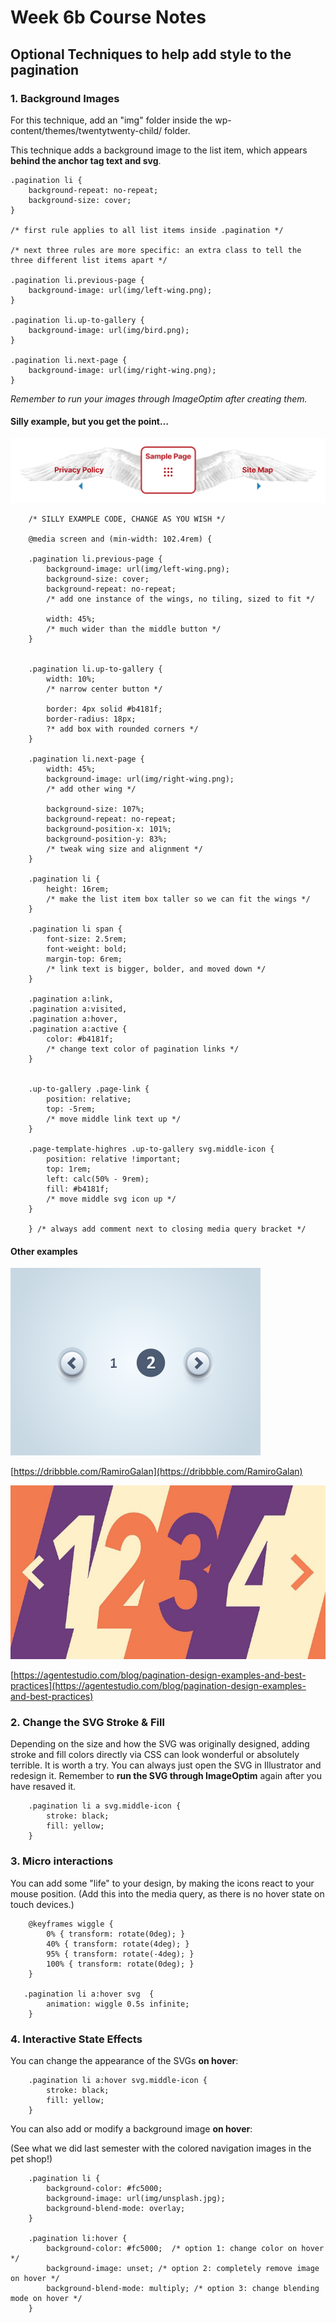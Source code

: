 # Week 6b Course Notes

## Optional Techniques to help add style to the pagination

### 1. Background Images

For this technique, add an "img" folder inside the wp-content/themes/twentytwenty-child/ folder.

This technique adds a background image to the list item, which appears **behind the anchor tag text and svg**.

    .pagination li {
        background-repeat: no-repeat;
        background-size: cover;
    }

    /* first rule applies to all list items inside .pagination */

    /* next three rules are more specific: an extra class to tell the three different list items apart */
    
    .pagination li.previous-page {
        background-image: url(img/left-wing.png);
    }

    .pagination li.up-to-gallery {
        background-image: url(img/bird.png);
    }

    .pagination li.next-page {
        background-image: url(img/right-wing.png);
    }

*Remember to run your images through ImageOptim after creating them.*
   
#### Silly example, but you get the point…

![Wings Demo](./week-6b/wings.png)


        /* SILLY EXAMPLE CODE, CHANGE AS YOU WISH */
        
        @media screen and (min-width: 102.4rem) {

        .pagination li.previous-page {
            background-image: url(img/left-wing.png);
            background-size: cover;
            background-repeat: no-repeat;
            /* add one instance of the wings, no tiling, sized to fit */

            width: 45%;
            /* much wider than the middle button */
        }
    

        .pagination li.up-to-gallery {
            width: 10%;
            /* narrow center button */

            border: 4px solid #b4181f;
            border-radius: 18px;
            ?* add box with rounded corners */
        }

        .pagination li.next-page {
            width: 45%;
            background-image: url(img/right-wing.png);
            /* add other wing */

            background-size: 107%;
            background-repeat: no-repeat;
            background-position-x: 101%;
            background-position-y: 83%;
            /* tweak wing size and alignment */
        }

        .pagination li {
            height: 16rem;
            /* make the list item box taller so we can fit the wings */
        }

        .pagination li span {
            font-size: 2.5rem;
            font-weight: bold;
            margin-top: 6rem;
            /* link text is bigger, bolder, and moved down */
        }

        .pagination a:link, 
        .pagination a:visited, 
        .pagination a:hover, 
        .pagination a:active {
            color: #b4181f;
            /* change text color of pagination links */
        }


        .up-to-gallery .page-link {
            position: relative;
            top: -5rem;
            /* move middle link text up */
        }

        .page-template-highres .up-to-gallery svg.middle-icon {
            position: relative !important;
            top: 1rem;
            left: calc(50% - 9rem);
            fill: #b4181f;
            /* move middle svg icon up */
        }

        } /* always add comment next to closing media query bracket */

#### Other examples

![Ramrio Galan](./week-6b/pagination-ramiro-galan-dribbble.png)

[https://dribbble.com/RamiroGalan](https://dribbble.com/RamiroGalan)

![Agente Studio](./week-6b/agentestudio-pagination.jpg)

[https://agentestudio.com/blog/pagination-design-examples-and-best-practices](https://agentestudio.com/blog/pagination-design-examples-and-best-practices)



### 2. Change the SVG Stroke & Fill

Depending on the size and how the SVG was originally designed, adding stroke and fill colors directly via CSS can look wonderful or absolutely terrible. It is worth a try. You can always just open the SVG in Illustrator and redesign it. Remember to **run the SVG through ImageOptim** again after you have resaved it.

        .pagination li a svg.middle-icon {
            stroke: black;
            fill: yellow;
        }


### 3. Micro interactions

You can add some "life" to your design, by making the icons react to your mouse position. (Add this into the media query, as there is no hover state on touch devices.)

        @keyframes wiggle {
            0% { transform: rotate(0deg); }
            40% { transform: rotate(4deg); }
            95% { transform: rotate(-4deg); }
            100% { transform: rotate(0deg); }
        }

       .pagination li a:hover svg  {
            animation: wiggle 0.5s infinite;
        }

### 4. Interactive State Effects

You can change the appearance of the SVGs **on hover**:

        .pagination li a:hover svg.middle-icon {
            stroke: black;
            fill: yellow;
        }


You can also add or modify a background image **on hover**:

(See what we did last semester with the colored navigation images in the pet shop!)

        .pagination li {
            background-color: #fc5000;
            background-image: url(img/unsplash.jpg);
            background-blend-mode: overlay;
        }

        .pagination li:hover {
            background-color: #fc5000;  /* option 1: change color on hover */
            background-image: unset; /* option 2: completely remove image on hover */
            background-blend-mode: multiply; /* option 3: change blending mode on hover */
        }

